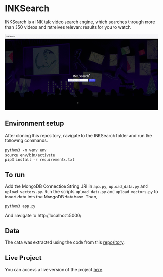 # INKSearch

INKSearch is a INK talk video search engine, which searches through more than 350 videos and retreives relevant results for you to watch.

![INKSearch](extras/INKSearch.gif?style=centerme)

## Environment setup
After cloning this repository, navigate to the INKSearch folder and run the following commands.
```
python3 -m venv env
source env/bin/activate
pip3 install -r requirements.txt
```
## To run
Add the MongoDB Connection String URI in ```app.py```, ```upload_data.py``` and ```upload_vectors.py```. Run the scripts ```upload_data.py``` and ```upload_vectors.py``` to insert data into the MongoDB database. Then,
```
python3 app.py
```
And navigate to http://localhost:5000/

## Data
The data was extracted using the code from this [repository](https://github.com/Abilityguy/INK-talks-scraper).

## Live Project
You can access a live version of the project [here](https://ink-search.herokuapp.com/).

